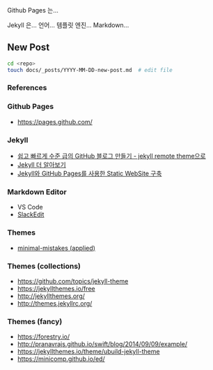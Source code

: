 Github Pages 는...

Jekyll 은... 언어... 템플릿 엔진... Markdown...

## New Post
```bash
cd <repo>
touch docs/_posts/YYYY-MM-DD-new-post.md  # edit file
```

### References
### Github Pages
* https://pages.github.com/
### Jekyll
* [쉽고 빠르게 수준 급의 GitHub 블로그 만들기 - jekyll remote theme으로](https://dreamgonfly.github.io/2018/01/27/jekyll-remote-theme.html)
* [Jekyll 더 알아보기](https://ehfgk78.github.io/2017/12/27/jekyll-detail/)
* [Jekyll와 GitHub Pages를 사용한 Static WebSite 구축](https://poiemaweb.com/jekyll-basics)
### Markdown Editor
* VS Code
* [SlackEdit](https://stackedit.io/)
### Themes
* [minimal-mistakes (applied)](https://mmistakes.github.io/minimal-mistakes/)
### Themes (collections)
* https://github.com/topics/jekyll-theme
* https://jekyllthemes.io/free
* http://jekyllthemes.org/
* http://themes.jekyllrc.org/
### Themes (fancy)
* https://forestry.io/
* http://pranavrajs.github.io/swift/blog/2014/09/09/example/
* https://jekyllthemes.io/theme/ubuild-jekyll-theme
* https://minicomp.github.io/ed/
